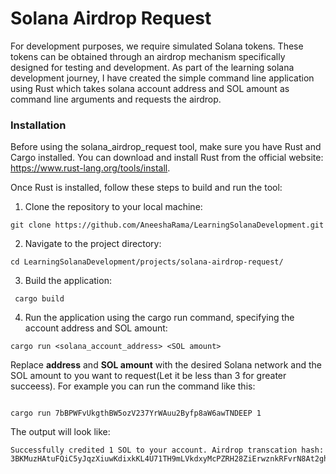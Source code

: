 # Solana Airdrop Request

For development purposes, we require simulated Solana tokens. These tokens can be obtained through an airdrop mechanism specifically designed for testing and development.
As part of the learning solana development journey, I have created the simple command line application using Rust which takes solana account address and SOL amount as command line arguments and requests
the airdrop.


### Installation

Before using the solana_airdrop_request tool, make sure you have Rust and Cargo installed. You can download and install Rust from the official website: https://www.rust-lang.org/tools/install.

Once Rust is installed, follow these steps to build and run the tool:

1. Clone the repository to your local machine:
  ```
  git clone https://github.com/AneeshaRama/LearningSolanaDevelopment.git

  ```

2. Navigate to the project directory:
  ```
  cd LearningSolanaDevelopment/projects/solana-airdrop-request/

  ```
3. Build the application:
  ```
   cargo build

  ```
4. Run the application using the cargo run command, specifying the account address and SOL amount:
  ```
  cargo run <solana_account_address> <SOL amount>

  ```
Replace **address** and **SOL amount** with the desired Solana network and the SOL amount to you want to request(Let it be less than 3 for greater succeess).
For example you can run the command like this:
  ```
    
  cargo run 7bBPWFvUkgthBW5ozV237YrWAuu2Byfp8aW6awTNDEEP 1

  ```
The output will look like:
```
Successfully credited 1 SOL to your account. Airdrop transcation hash: 3BKMuzHAtuFQiC5yJqzXiuwKdixkKL4U71TH9mLVkdxyMcPZRH28ZiErwznkRFvrN8At2ghKCb3BJFa7ZCFcGxUa

```
